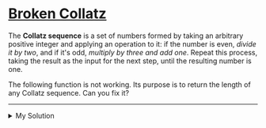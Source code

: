 # [Broken Collatz](https://www.codewars.com/kata/57e8c68c97a05990b10000c3)

The **Collatz sequence** is a set of numbers formed by taking an arbitrary positive integer and applying an operation to
it: if the number is even, _divide it by two_, and if it's odd, _multiply by three and add one_. Repeat this process,
taking the result as the input for the next step, until the resulting number is one.

The following function is not working. Its purpose is to return the length of any Collatz sequence. Can you fix it?

---

<details><summary>My Solution</summary>

```js
function collatz(n, count = 1) {
  if (n === 1) return count
  n = n % 2 === 0 ? n / 2 : n * 3 + 1

  return collatz(n, count + 1)
}
```

</details>
